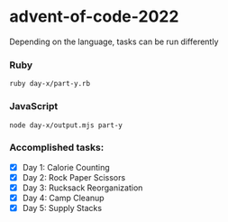 # advent-of-code-2022
Depending on the language, tasks can be run differently

### Ruby
```
ruby day-x/part-y.rb
```

### JavaScript
```
node day-x/output.mjs part-y
```

### Accomplished tasks:

- [x] Day 1: Calorie Counting <img width="12" src="https://upload.wikimedia.org/wikipedia/commons/thumb/7/73/Ruby_logo.svg/1280px-Ruby_logo.svg.png" />
- [x] Day 2: Rock Paper Scissors <img width="12" src="https://upload.wikimedia.org/wikipedia/commons/thumb/7/73/Ruby_logo.svg/1280px-Ruby_logo.svg.png" />
- [x] Day 3: Rucksack Reorganization <img width="12" src="https://upload.wikimedia.org/wikipedia/commons/thumb/9/99/Unofficial_JavaScript_logo_2.svg/1280px-Unofficial_JavaScript_logo_2.svg.png" />
- [x] Day 4: Camp Cleanup <img width="12" src="https://upload.wikimedia.org/wikipedia/commons/thumb/7/73/Ruby_logo.svg/1280px-Ruby_logo.svg.png" />
- [x] Day 5: Supply Stacks <img width="12" src="https://upload.wikimedia.org/wikipedia/commons/thumb/9/99/Unofficial_JavaScript_logo_2.svg/1280px-Unofficial_JavaScript_logo_2.svg.png" />
